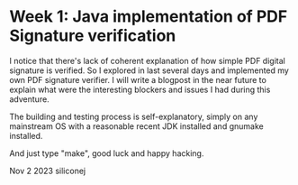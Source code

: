 # Week 1: Java implementation of PDF Signature verification

I notice that there's lack of coherent explanation of how simple PDF digital
signature is verified.  So I explored in last several days and implemented
my own PDF signature verifier.  I will write a blogpost in the near future
to explain what were the interesting blockers and issues I had during this
adventure.

The building and testing process is self-explanatory, simply on any mainstream
OS with a reasonable recent JDK installed and gnumake installed.

And just type "make", good luck and happy hacking.

Nov 2 2023
siliconej
